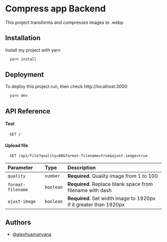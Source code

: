 # Compress app Backend

This project transforms and compresses images to .webp

## Installation

Install my project with yarn

```bash
  yarn install
```
    
## Deployment

To deploy this project run, then check http://localhost:3000

```bash
  yarn dev
```

## API Reference

#### Test

```http
  GET /
```
#### Upload file

```http
  GET /api/file?quality=80&format-filename=true&ajust-image=true
```

| Parameter | Type     | Description                       |
| :-------- | :------- | :-------------------------------- |
| `quality`      | `number` | **Required**. Quality image from 1 to 100 |
| `format-filename`      | `boolean` | **Required**. Replace blank space from filename with dash |
| `ajust-image`      | `boolean` | **Required**. Set width image to 1920px if it greater than 1920px |

## Authors

- [@alexhuamanyana](https://github.com/biersack0)